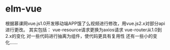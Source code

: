 # elm-vue
根据慕课网vue.js1.0开发移动端APP饿了么视频进行修改，用vue.js2.x对部分api进行更改。
其实包括：
vue-resource请求更换为axios请求
vue-router从1.0到2.x的变化
对一些代码进行抽离为组件，使代码更具有复用性
还有一些小的变化......
